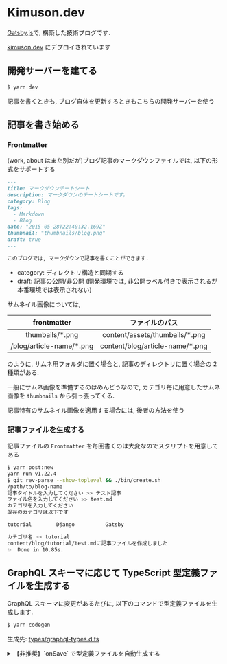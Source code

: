 # Kimuson.dev

[Gatsby.js](https://www.gatsbyjs.com/)で, 構築した技術ブログです.

[kimuson.dev](https://kimuson.dev) にデプロイされています

## 開発サーバーを建てる

```bash
$ yarn dev
```

記事を書くときも, ブログ自体を更新すろときもこちらの開発サーバーを使う

## 記事を書き始める

### Frontmatter

(work, about はまた別だが)ブログ記事のマークダウンファイルでは, 以下の形式をサポートする

```markdown
---
title: マークダウンチートシート
description: マークダウンのチートシートです。
category: Blog
tags:
  - Markdown
  - Blog
date: "2015-05-28T22:40:32.169Z"
thumbnail: "thumbnails/blog.png"
draft: true
---

このブログでは, マークダウンで記事を書くことができます.
```

- category: ディレクトリ構造と同期する
- draft: 記事の公開/非公開 (開発環境では, 非公開ラベル付きで表示されるが本番環境では表示されない)

サムネイル画像については,

|        frontmatter        |          ファイルのパス          |
| :-----------------------: | :------------------------------: |
|     thumbails/\*.png      | content/assets/thumbails/\*.png  |
| /blog/article-name/\*.png | content/blog/article-name/\*.png |

のように, サムネ用フォルダに置く場合と, 記事のディレクトリに置く場合の 2 種類がある.

一般にサムネ画像を準備するのはめんどうなので, カテゴリ毎に用意したサムネ画像を `thumbnails` から引っ張ってくる.

記事特有のサムネイル画像を適用する場合には, 後者の方法を使う

### 記事ファイルを生成する

記事ファイルの `Frontmatter` を毎回書くのは大変なのでスクリプトを用意してある

```bash
$ yarn post:new
yarn run v1.22.4
$ git rev-parse --show-toplevel && ./bin/create.sh
/path/to/blog-name
記事タイトルを入力してください >> テスト記事
ファイル名を入力してください >> test.md
カテゴリを入力してください
既存のカテゴリは以下です

tutorial        Django          Gatsby

カテゴリ名 >> tutorial
content/blog/tutorial/test.mdに記事ファイルを作成しました
✨  Done in 10.85s.
```

## GraphQL スキーマに応じて TypeScript 型定義ファイルを生成する

GraphQL スキーマに変更があるたびに, 以下のコマンドで型定義ファイルを生成します.

```bash
$ yarn codegen
```

生成先: [types/graphql-types.d.ts](./types/graphql-types.d.ts)

<details>
<summary>【非推奨】`onSave` で型定義ファイルを自動生成する</summary>

ホットリロードが重くなって, 型定義をわざわざ作り直す必要がないタイミングでの DX がとても落ちるのでおすすめはしないけど,

```bash
$ yarn dev:codegen
```

で開発サーバーを立てれば, 型定義ファイルも自動生成できる

</details>
